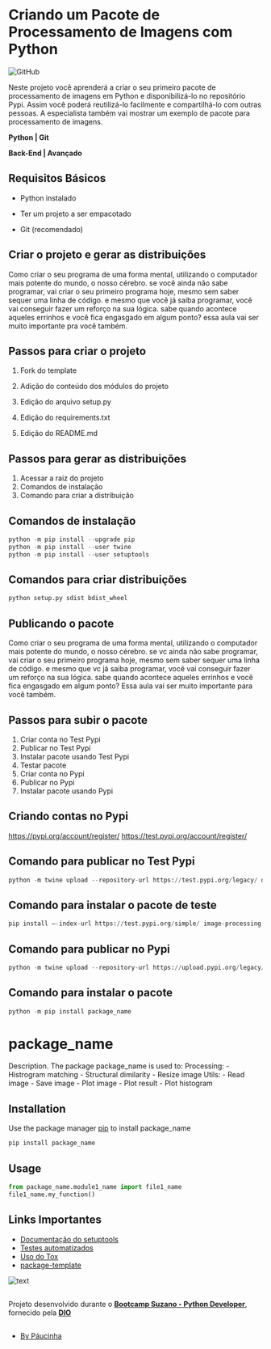 # Criando um Pacote de Processamento de Imagens com Python

![GitHub](https://img.shields.io/github/license/Paucinha/api-ecommerce-dio?style=flat-square)

Neste projeto você aprenderá a criar o seu primeiro pacote de processamento de imagens em Python e disponibilizá-lo no repositório Pypi. Assim você poderá reutilizá-lo facilmente e compartilhá-lo com outras pessoas. A especialista também vai mostrar um exemplo de pacote para processamento de imagens.

**Python | Git**

**Back-End | Avançado**

## Requisitos Básicos

* Python instalado

* Ter um projeto a ser empacotado

* Git (recomendado)

## Criar o projeto e gerar as distribuições

Como criar o seu programa de uma forma mental, utilizando o computador mais potente do mundo, o nosso cérebro. se você ainda não sabe programar, vai criar o seu primeiro programa hoje, mesmo sem saber sequer uma linha de código. e mesmo que você já saiba programar, você vai conseguir fazer um reforço na sua lógica. sabe quando acontece aqueles errinhos e você fica engasgado em algum ponto? essa aula vai ser muito importante pra você também.

## Passos para criar o projeto

1. Fork do template

2. Adição do conteúdo dos módulos do projeto

3. Edição do  arquivo setup.py

4. Edição do requirements.txt

5. Edição do README.md

## Passos para gerar as distribuições

1. Acessar a raiz do projeto
2. Comandos de instalação
3. Comando para criar a distribuição

## Comandos de instalação

```python
python -m pip install --upgrade pip
python -m pip install --user twine
python -m pip install --user setuptools
```

## Comandos para criar distribuições

```python
python setup.py sdist bdist_wheel
```

## Publicando o pacote

Como criar o seu programa de uma forma mental, utilizando o computador mais potente do mundo, o nosso cérebro. se vc ainda não sabe programar, vai criar o seu primeiro programa hoje, mesmo sem saber sequer uma linha de código. e mesmo que vc já saiba programar, você vai conseguir fazer um reforço na sua lógica. sabe quando acontece aqueles errinhos e você fica engasgado em algum ponto? Essa aula vai ser muito importante para você também.


## Passos para subir o pacote

1. Criar conta no Test Pypi
2. Publicar no Test Pypi
3. Instalar pacote usando Test Pypi
4. Testar pacote
5. Criar conta no Pypi
6. Publicar no Pypi
7. Instalar pacote usando Pypi

## Criando contas no Pypi

https://pypi.org/account/register/
https://test.pypi.org/account/register/

## Comando para publicar no Test Pypi

```python
python -m twine upload --repository-url https://test.pypi.org/legacy/ dist/*
```

## Comando para instalar o pacote de teste 

```python
pip install –-index-url https://test.pypi.org/simple/ image-processing
```

## Comando para publicar no Pypi

```python
python -m twine upload --repository-url https://upload.pypi.org/legacy/ dist/*
```

## Comando para instalar o pacote

```python
python -m pip install package_name
```

# package_name

Description. 
The package package_name is used to:
	Processing:
		- Histrogram matching
		- Structural dimilarity
		- Resize image
	Utils:
		- Read image
		- Save image
		- Plot image
		- Plot result
		- Plot histogram

## Installation

Use the package manager [pip](https://pip.pypa.io/en/stable/) to install package_name

```bash
pip install package_name
```

## Usage

```python
from package_name.module1_name import file1_name
file1_name.my_function()
```




## Links Importantes

* [Documentação do setuptools](https://setuptools.readthedocs.io/en/latest/setuptools.html)
* [Testes automatizados](https://docs.pytest.org/en/latest/goodpractices.html)
* [Uso do Tox](https://tox.readthedocs.io/en/latest/)
* [package-template](https://github.com/tiemi/package-template)





![text](https://assets.dio.me/IwGGaOEYVw9pPUMVGEaqp7eKn1gV22wDOHmmAmI0zDY/f:webp/h:221/q:80/L3RyYWNrcy9jb3Zlci83OWZiNzhkZC0xNTQ3LTQ0N2YtYTNkOC04ZGQwMWU1YWMzNTEucG5n)

##

Projeto desenvolvido durante o [**Bootcamp Suzano - Python Developer**](https://www.dio.me/bootcamp/suzano-python-developer), fornecido pela [**DIO**](https://www.dio.me/)

##

- [By Páucinha](https://github.com/Paucinha)

